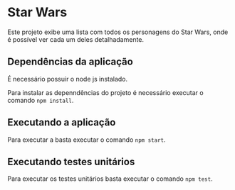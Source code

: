 # Star Wars

Este projeto exibe uma lista com todos os personagens do Star Wars, onde é possível ver cada um deles detalhadamente.

## Dependências da aplicação

É necessário possuir o node js instalado.

Para instalar as depenndências do projeto é necessário executar o comando `npm install`.

## Executando a aplicação

Para executar a basta executar o comando `npm start`.

## Executando testes unitários

Para executar os testes unitários basta executar o comando `npm test`.